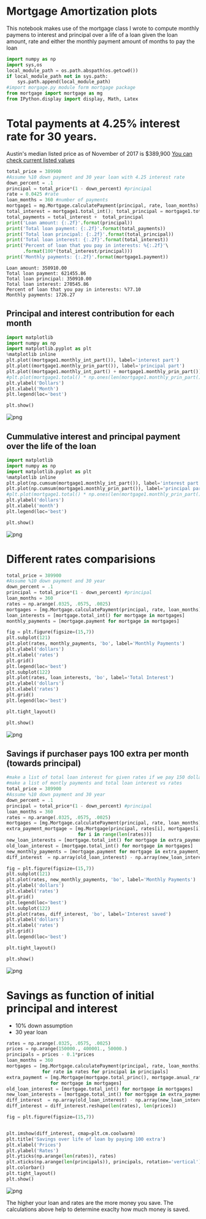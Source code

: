 
# Mortgage Amortization plots

This notebook makes use of the mortgage class I wrote to compute monthly paymens to interest and principal over a life of a loan given the loan amount, rate and either the monthly payment amount of months to pay the loan


```python
import numpy as np
import sys,os
local_module_path = os.path.abspath(os.getcwd())
if local_module_path not in sys.path:
    sys.path.append(local_module_path)
#import morgage.py module form mortgage package
from mortgage import mortgage as mg
from IPython.display import display, Math, Latex
```

# Total payments at 4.25% interest rate for 30 years.

Austin's median listed price as of November of 2017 is $389,900 [You can check current listed values](https://www.zillow.com/austin-tx/home-values/)


```python
total_price = 389900
#Assume %10 down payment and 30 year loan with 4.25 interest rate
down_percent = .1
principal = total_price*(1 - down_percent) #principal
rate = 0.0425 #rate
loan_months = 360 #number of payments
mortgage1 = mg.Mortgage.calculatePayment(principal, rate, loan_months)
total_interest = mortgage1.total_int(); total_principal = mortgage1.total_princ()
total_payments = total_interest +  total_principal
print('Loan amount: {:.2f}'.format(principal))
print('Total loan payment: {:.2f}'.format(total_payments))
print('Total loan principal: {:.2f}'.format(total_principal))
print('Total loan interest: {:.2f}'.format(total_interest))
print('Percent of loan that you pay in interests: %{:.2f}'\
      .format(100*(total_interest/principal)))
print('Monthly payments: {:.2f}'.format(mortgage1.payment))
```

    Loan amount: 350910.00
    Total loan payment: 621455.86
    Total loan principal: 350910.00
    Total loan interest: 270545.86
    Percent of loan that you pay in interests: %77.10
    Monthly payments: 1726.27


## Principal and interest contribution for each month


```python
import matplotlib
import numpy as np
import matplotlib.pyplot as plt
%matplotlib inline
plt.plot((mortgage1.monthly_int_part()), label='interest part')
plt.plot((mortgage1.monthly_prin_part()), label='principal part')
plt.plot((mortgage1.monthly_int_part() + mortgage1.monthly_prin_part()), label='total montly')
#plt.plot(mortgage1.total() * np.ones(len(mortgage1.monthly_prin_part())))
plt.ylabel('Dollars')
plt.xlabel('Month')
plt.legend(loc='best')

plt.show()
```


![png](img/per_month_contribution.png)


## Cummulative interest and principal payment over the life of the loan


```python
import matplotlib
import numpy as np
import matplotlib.pyplot as plt
%matplotlib inline
plt.plot(np.cumsum(mortgage1.monthly_int_part()), label='interest part')
plt.plot(np.cumsum(mortgage1.monthly_prin_part()), label='principal part')
#plt.plot(mortgage1.total() * np.ones(len(mortgage1.monthly_prin_part())))
plt.ylabel('dollars')
plt.xlabel('month')
plt.legend(loc='best')

plt.show()
```


![png](img/cumulative_interest.png)


# Different rates comparisions


```python
total_price = 389900
#Assume %10 down payment and 30 year
down_percent = .1
principal = total_price*(1 - down_percent) #principal
loan_months = 360
rates = np.arange(.0325, .0575, .0025)
mortgages = [mg.Mortgage.calculatePayment(principal, rate, loan_months) for rate in rates]
loan_interests = [mortgage.total_int() for mortgage in mortgages]
monthly_payments = [mortgage.payment for mortgage in mortgages]

fig = plt.figure(figsize=(15,7))
plt.subplot(121)
plt.plot(rates, monthly_payments, 'bo', label='Monthly Payments')
plt.ylabel('dollars')
plt.xlabel('rates')
plt.grid()
plt.legend(loc='best')
plt.subplot(122)
plt.plot(rates, loan_interests, 'bo', label='Total Interest')
plt.ylabel('dollars')
plt.xlabel('rates')
plt.grid()
plt.legend(loc='best')

plt.tight_layout()

plt.show()

```


![png](img/rate_comparisons.png)


## Savings if purchaser pays 100 extra per month (towards principal)


```python
#make a list of total loan interest for given rates if we pay 150 dollars more than montly payment
#make a list of montly payments and total loan interest vs rates
total_price = 389900
#Assume %10 down payment and 30 year
down_percent = .1
principal = total_price*(1 - down_percent) #principal
loan_months = 360
rates = np.arange(.0325, .0575, .0025)
mortgages = [mg.Mortgage.calculatePayment(principal, rate, loan_months) for rate in rates]
extra_payment_mortgage = [mg.Mortgage(principal, rates[i], mortgages[i].payment + 100)\
                          for i in range(len(rates))]
new_loan_interests = [mortgage.total_int() for mortgage in extra_payment_mortgage]
old_loan_interest = [mortgage.total_int() for mortgage in mortgages]
new_monthly_payments = [mortgage.payment for mortgage in extra_payment_mortgage]
diff_interest  = np.array(old_loan_interest) - np.array(new_loan_interests)

fig = plt.figure(figsize=(15,7))
plt.subplot(121)
plt.plot(rates, new_monthly_payments, 'bo', label='Monthly Payments')
plt.ylabel('dollars')
plt.xlabel('rates')
plt.grid()
plt.legend(loc='best')
plt.subplot(122)
plt.plot(rates, diff_interest, 'bo', label='Interest saved')
plt.ylabel('dollars')
plt.xlabel('rates')
plt.grid()
plt.legend(loc='best')

plt.tight_layout()

plt.show()
```


![png](img/saving_per_rate.png)


# Savings as function of initial principal and interest

 * 10% down assumption
 * 30 year loan


```python
rates = np.arange(.0325, .0575, .0025)
prices = np.arange(150000., 400001., 50000.)
principals = prices - 0.1*prices
loan_months = 360
mortgages = [mg.Mortgage.calculatePayment(principal, rate, loan_months)\
             for rate in rates for principal in principals]
extra_payment = [mg.Mortgage(mortgage.total_princ(), mortgage.anual_rate, mortgage.payment + 100)\
                for mortgage in mortgages]
old_loan_interest = [mortgage.total_int() for mortgage in mortgages]
new_loan_interests = [mortgage.total_int() for mortgage in extra_payment]
diff_interest  = np.array(old_loan_interest) - np.array(new_loan_interests)
diff_interest = diff_interest.reshape(len(rates), len(prices))

fig = plt.figure(figsize=(15,7))


plt.imshow(diff_interest, cmap=plt.cm.coolwarm)
plt.title('Savings over life of loan by paying 100 extra')
plt.xlabel('Prices')
plt.ylabel('Rates')
plt.yticks(np.arange(len(rates)), rates)
plt.xticks(np.arange(len(principals)), principals, rotation='vertical')
plt.colorbar()
plt.tight_layout()
plt.show()
```


![png](img/savings_rate_loan.png)


The higher your loan and rates are the more money you save. The calculations above help to determine exaclty how much money is saved.
